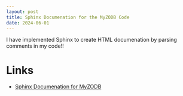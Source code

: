 ```yaml
---
layout: post
title: Sphinx Documenation for the MyZODB Code
date: 2024-06-01
---
```


I have implemented Sphinx to create HTML documenation by parsing comments in my code!!

# Links

* [Sphinx Documenation for MyZODB](/docs/build/html)
